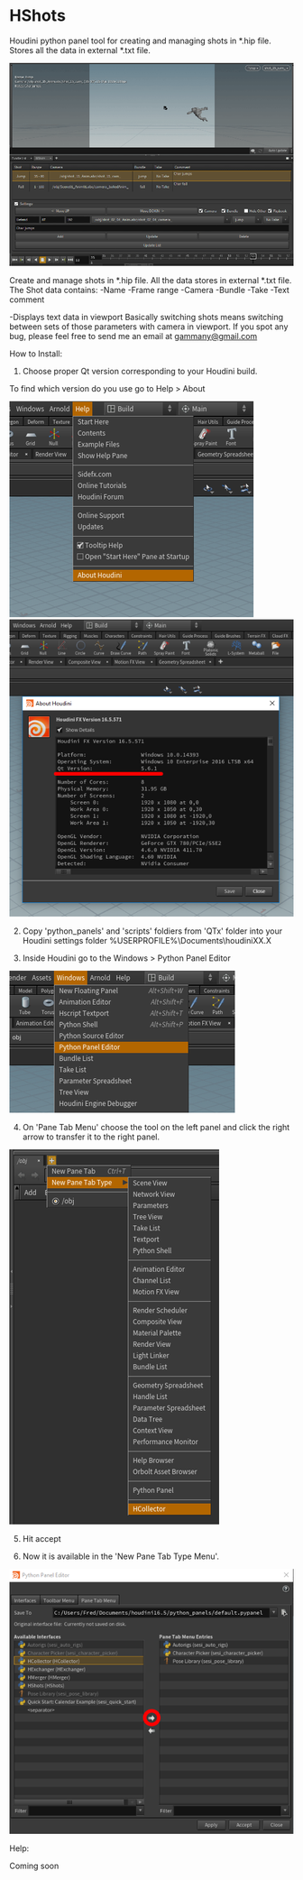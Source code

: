 # HShots

Houdini python panel tool for creating and managing shots in *.hip file. Stores all the data in external *.txt file.

  ![Help](Help/hshots.gif)

Create and manage shots in *.hip file.
All the data stores in external *.txt file.
The Shot data contains:
-Name
-Frame range
-Camera
-Bundle
-Take
-Text comment

-Displays text data in viewport
Basically switching shots means switching between sets of those parameters with camera in viewport.
If you spot any bug, please feel free to send me an email at gammany@gmail.com

How to Install:

1. Choose proper Qt version corresponding to your Houdini build.
  
  To find which version do you use go to Help > About
  
  ![4](Help/4.png)
  ![5](Help/5.png)
  
2. Copy 'python_panels' and 'scripts' foldiers from 'QTx' folder into your Houdini settings folder %USERPROFILE%\Documents\houdiniXX.X

3. Inside Houdini go to the Windows > Python Panel Editor

  ![1](Help/1.png)

4. On 'Pane Tab Menu' choose the tool on the left panel and click the right arrow to transfer it to the right panel. 

  ![3](Help/3.png)

5. Hit accept

6. Now it is available in the 'New Pane Tab Type Menu'.

  ![2](Help/2.png)

Help:

Coming soon
